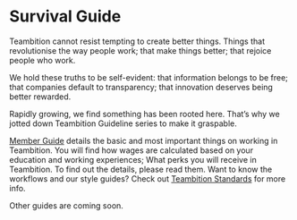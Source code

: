# Survival Guide

Teambition cannot resist tempting to create better things. Things that revolutionise the way people work; that make things better; that rejoice people who work.

We hold these truths to be self-evident: that information belongs to be free; that companies default to transparency; that innovation deserves being better rewarded.

Rapidly growing, we find something has been rooted here. That’s why we jotted down Teambition Guideline series to make it graspable.

[Member Guide](./member-guide.md) details the basic and most important things on working in Teambition. You will find how wages are calculated based on your education and working experiences; What perks you will receive in Teambition. To find out the details, please read them. Want to know the workflows and our style guides? Check out [Teambition Standards](https://github.com/teambition/standard) for more info.

Other guides are coming soon.
